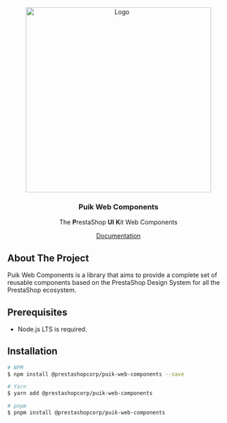 <div align="center">
  <a href="https://prestashop.com">
    <img src="https://prestashop.com/sites/default/files/email/logo_x2_rebrand.png" alt="Logo" width="420">
  </a>

<h3 align="center">Puik Web Components</h3>

  <p align="center">
    The <b>P</b>restaShop <b>UI</b> <b>K</b>it Web Components
  </p>
  <a href="https://uikit.prestashop.com/">Documentation</a>
</div>

## About The Project

Puik Web Components is a library that aims to provide a complete set of reusable components based on the PrestaShop Design System for all the PrestaShop ecosystem.

## Prerequisites

- Node.js LTS is required.

## Installation

```sh
# NPM
$ npm install @prestashopcorp/puik-web-components --save

# Yarn
$ yarn add @prestashopcorp/puik-web-components

# pnpm
$ pnpm install @prestashopcorp/puik-web-components
```
